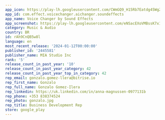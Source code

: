 ```yaml
---
app_icon: https://play-lh.googleusercontent.com/CWmGQ9_H15Rb7Eatdg45WgZvHje01S1P2LL7_1usqxlg0R3Wy19rjk3NaFR_frNaNeA
app_id: com.effect.voicechanger.aichanger.soundeffects
app_name: Voice Changer by Sound Effects
app_screenshot: https://play-lh.googleusercontent.com/eNSacEXoVMBssK7x1GawP73Pe_R6n0w_OyERRmEinFj8sd2V7pN5ygkONqF6HLzneeLJ
category: Music & Audio
country: BR
id: rAh9CnQB5w8l
language: en
most_recent_release: '2024-01-12T00:00:00'
publisher_id: '2445581'
publisher_name: MIA Studio Inc
rank: '5'
release_count_in_past_year: '10'
release_count_in_past_year_category: 42
release_count_in_past_year_top_in_category: 42
rep_email: gonzalo.gomez-llera@bitrise.io
rep_first_name: Gonzalo
rep_full_name: Gonzalo Gomez-Ilera
rep_linkedin: https://uk.linkedin.com/in/anna-magnussen-0977131b
rep_phone: +353 838374524
rep_photo: gonzalo.jpg
rep_title: Business Development Rep
store: google_play
---
```

